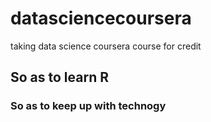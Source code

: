 # datasciencecoursera
taking data science coursera course for credit

## So as to learn R

### So as to keep up with technogy


